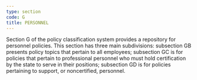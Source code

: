 ```yaml
---
type: section
code: G
title: PERSONNEL
---
```


Section G of the policy classification system provides a repository for personnel policies.  This section has three main subdivisions: subsection GB presents policy topics that pertain to all employees; subsection GC is for policies that pertain to professional personnel who must hold certification by the state to serve in their positions; subsection GD is for policies pertaining to support, or noncertified, personnel.